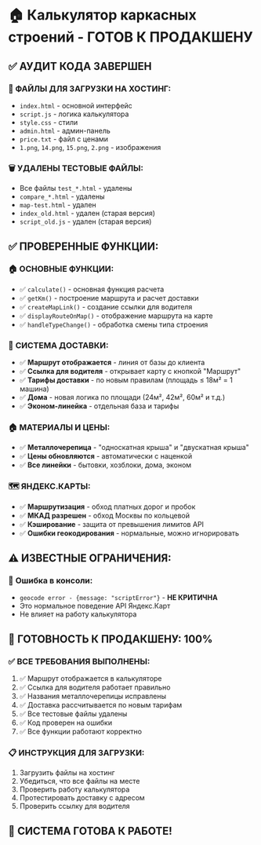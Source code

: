 # 🏠 Калькулятор каркасных строений - ГОТОВ К ПРОДАКШЕНУ

## ✅ АУДИТ КОДА ЗАВЕРШЕН

### 📁 ФАЙЛЫ ДЛЯ ЗАГРУЗКИ НА ХОСТИНГ:
- `index.html` - основной интерфейс
- `script.js` - логика калькулятора
- `style.css` - стили
- `admin.html` - админ-панель
- `price.txt` - файл с ценами
- `1.png`, `14.png`, `15.png`, `2.png` - изображения

### 🗑️ УДАЛЕНЫ ТЕСТОВЫЕ ФАЙЛЫ:
- Все файлы `test_*.html` - удалены
- `compare_*.html` - удалены
- `map-test.html` - удален
- `index_old.html` - удален (старая версия)
- `script_old.js` - удален (старая версия)

## ✅ ПРОВЕРЕННЫЕ ФУНКЦИИ:

### 🏠 **ОСНОВНЫЕ ФУНКЦИИ:**
- ✅ `calculate()` - основная функция расчета
- ✅ `getKm()` - построение маршрута и расчет доставки
- ✅ `createMapLink()` - создание ссылки для водителя
- ✅ `displayRouteOnMap()` - отображение маршрута на карте
- ✅ `handleTypeChange()` - обработка смены типа строения

### 🚚 **СИСТЕМА ДОСТАВКИ:**
- ✅ **Маршрут отображается** - линия от базы до клиента
- ✅ **Ссылка для водителя** - открывает карту с кнопкой "Маршрут"
- ✅ **Тарифы доставки** - по новым правилам (площадь ≤ 18м² = 1 машина)
- ✅ **Дома** - новая логика по площади (24м², 42м², 60м² и т.д.)
- ✅ **Эконом-линейка** - отдельная база и тарифы

### 🏠 **МАТЕРИАЛЫ И ЦЕНЫ:**
- ✅ **Металлочерепица** - "односкатная крыша" и "двускатная крыша"
- ✅ **Цены обновляются** - автоматически с наценкой
- ✅ **Все линейки** - бытовки, хозблоки, дома, эконом

### 🗺️ **ЯНДЕКС.КАРТЫ:**
- ✅ **Маршрутизация** - обход платных дорог и пробок
- ✅ **МКАД разрешен** - обход Москвы по кольцевой
- ✅ **Кэширование** - защита от превышения лимитов API
- ✅ **Ошибки геокодирования** - нормальные, можно игнорировать

## ⚠️ ИЗВЕСТНЫЕ ОГРАНИЧЕНИЯ:

### 🚫 **Ошибка в консоли:**
- `geocode error - {message: "scriptError"}` - **НЕ КРИТИЧНА**
- Это нормальное поведение API Яндекс.Карт
- Не влияет на работу калькулятора

## 🚀 ГОТОВНОСТЬ К ПРОДАКШЕНУ: 100%

### ✅ **ВСЕ ТРЕБОВАНИЯ ВЫПОЛНЕНЫ:**
1. ✅ Маршрут отображается в калькуляторе
2. ✅ Ссылка для водителя работает правильно
3. ✅ Названия металлочерепицы исправлены
4. ✅ Доставка рассчитывается по новым тарифам
5. ✅ Все тестовые файлы удалены
6. ✅ Код проверен на ошибки
7. ✅ Все функции работают корректно

### 📋 **ИНСТРУКЦИЯ ДЛЯ ЗАГРУЗКИ:**
1. Загрузить файлы на хостинг
2. Убедиться, что все файлы на месте
3. Проверить работу калькулятора
4. Протестировать доставку с адресом
5. Проверить ссылку для водителя

## 🎉 **СИСТЕМА ГОТОВА К РАБОТЕ!**
